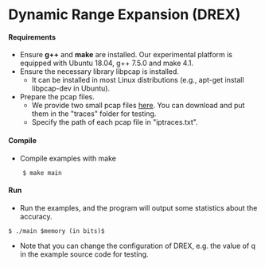 # Dynamic Range Expansion (DREX)

#### Requirements

- Ensure __g++__ and __make__ are installed.  Our experimental platform is
  equipped with Ubuntu 18.04, g++ 7.5.0 and make 4.1.
- Ensure the necessary library libpcap is installed.
  - It can be installed in most Linux distributions (e.g., apt-get install
    libpcap-dev in Ubuntu).
- Prepare the pcap files.
  - We provide two small pcap files
    [here](https://drive.google.com/file/d/1WLEjB-w4ZlNshl1vUMb98rrowFuMBWuJ/view?usp=sharing).
    You can download and put them in the "traces" folder for testing.  
  - Specify the path of each pcap file in "iptraces.txt". 

#### Compile

- Compile examples with make

```
    $ make main
```

#### Run

- Run the examples, and the program will output some statistics about the accuracy. 

```
$ ./main $memory (in bits)$
```

- Note that you can change the configuration of DREX, e.g. the value of q in the example source code for testing.

